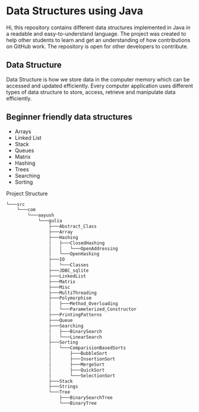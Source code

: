 
# Data Structures using Java

Hi, this repository contains different data structures implemented in Java in a readable and easy-to-understand language. The project was created to help other students to learn and get an understanding of how contributions on GitHub work. The repository is open for other developers to contribute.






## Data Structure

Data Structure is how we store data in the computer memory which can be accessed and updated efficiently. Every computer application uses different types of data structure to store, access, retrieve and manipulate data efficiently.
## Beginner friendly data structures

- Arrays
- Linked List
- Stack
- Queues
- Matrix
- Hashing
- Trees
- Searching
- Sorting

Project Structure 

```bash
└───src
    └───com
        └───aayush
            └───gulia
                ├───Abstract_Class
                ├───Array
                ├───Hashing
                │   ├───ClosedHashing
                │   │   └───OpenAddressing
                │   └───OpenHashing
                ├───IO
                │   └───Classes
                ├───JDBC_sqlite
                ├───LinkedList
                ├───Matrix
                ├───Misc
                ├───MultiThreading
                ├───Polymorphism
                │   ├───Method_Overloading
                │   └───Parameterized_Constructor
                ├───PrintingPatterns
                ├───Queue
                ├───Searching
                │   ├───BinarySearch
                │   └───LinearSearch
                ├───Sorting
                │   └───ComparisionBasedSorts
                │       ├───BubbleSort
                │       ├───InsertionSort
                │       ├───MergeSort
                │       ├───QuickSort
                │       └───SelectionSort
                ├───Stack
                ├───Strings
                └───Tree
                    ├───BinarySearchTree
                    └───BinaryTree

```

